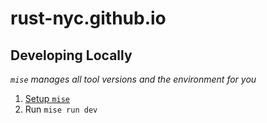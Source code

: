 # rust-nyc.github.io

## Developing Locally

_`mise` manages all tool versions and the environment for you_

1. [Setup `mise`](https://mise.jdx.dev/getting-started.html)
2. Run `mise run dev`
